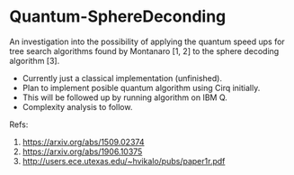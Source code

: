 # Quantum-SphereDeconding

An investigation into the possibility of applying the quantum speed ups for tree search algorithms found by Montanaro [1, 2] to the sphere decoding algorithm [3].

- Currently just a classical implementation (unfinished).
- Plan to implement posible quantum algorithm using Cirq initially.
- This will be followed up by running algorithm on IBM Q.
- Complexity analysis to follow.

Refs:

1. https://arxiv.org/abs/1509.02374
2. https://arxiv.org/abs/1906.10375
3. http://users.ece.utexas.edu/~hvikalo/pubs/paper1r.pdf
